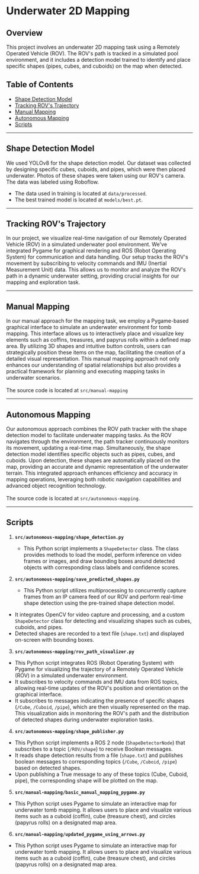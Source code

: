 # Underwater 2D Mapping

## Overview
This project involves an underwater 2D mapping task using a Remotely Operated Vehicle (ROV). The ROV's path is tracked in a simulated pool environment, and it includes a detection model trained to identify and place specific shapes (pipes, cubes, and cuboids) on the map when detected.

## Table of Contents
- [Shape Detection Model](#shape-detection-model)
- [Tracking ROV's Trajectory](#tracking-rovs-trajectory)
- [Manual Mapping](#manual-mapping)
- [Autonomous Mapping](#autonomous-mapping)
- [Scripts](#scripts)

___

## Shape Detection Model
We used YOLOv8 for the shape detection model. Our dataset was collected by designing specific cubes, cuboids, and pipes, which were then placed underwater. Photos of these shapes were taken using our ROV's camera. The data was labeled using Roboflow. 
- The data used in training is located at `data/processed`.
- The best trained model is located at `models/best.pt`.
___

## Tracking ROV's Trajectory
In our project, we visualize real-time navigation of our Remotely Operated Vehicle (ROV) in a simulated underwater pool environment. We've integrated Pygame for graphical rendering and ROS (Robot Operating System) for communication and data handling. Our setup tracks the ROV's movement by subscribing to velocity commands and IMU (Inertial Measurement Unit) data. This allows us to monitor and analyze the ROV's path in a dynamic underwater setting, providing crucial insights for our mapping and exploration task.

___

## Manual Mapping
In our manual approach for the mapping task, we employ a Pygame-based graphical interface to simulate an underwater environment for tomb mapping. This interface allows us to interactively place and visualize key elements such as coffins, treasures, and papyrus rolls within a defined map area. By utilizing 3D shapes and intuitive button controls, users can strategically position these items on the map, facilitating the creation of a detailed visual representation. This manual mapping approach not only enhances our understanding of spatial relationships but also provides a practical framework for planning and executing mapping tasks in underwater scenarios. </br> </br>
The source code is located at `src/manual-mapping`
___

## Autonomous Mapping
Our autonomous approach combines the ROV path tracker with the shape detection model to facilitate underwater mapping tasks. As the ROV navigates through the environment, the path tracker continuously monitors its movement, updating a real-time map. Simultaneously, the shape detection model identifies specific objects such as pipes, cubes, and cuboids. Upon detection, these shapes are automatically placed on the map, providing an accurate and dynamic representation of the underwater terrain. This integrated approach enhances efficiency and accuracy in mapping operations, leveraging both robotic navigation capabilities and advanced object recognition technology. </br> </br>
The source code is located at `src/autonomous-mapping`.
___

## Scripts

1. **`src/autonomous-mapping/shape_detection.py`**
    - This Python script implements a `ShapeDetector` class. The class provides methods to load the model, perform inference on video frames or images, and draw bounding boxes around detected objects with corresponding class labels and confidence scores.

2. **`src/autonomous-mapping/save_predicted_shapes.py`**
    - This Python script utilizes multiprocessing to concurrently capture frames from an IP camera feed of our ROV and perform real-time shape detection using the pre-trained shape detection model.
  - It integrates OpenCV for video capture and processing, and a custom `ShapeDetector` class for detecting and visualizing shapes such as cubes, cuboids, and pipes.
  - Detected shapes are recorded to a text file (`shape.txt`) and displayed on-screen with bounding boxes.
    
3. **`src/autonomous-mapping/rov_path_visualizer.py`**
  - This Python script integrates ROS (Robot Operating System) with Pygame for visualizing the trajectory of a Remotely Operated Vehicle (ROV) in a simulated underwater environment.
  - It subscribes to velocity commands and IMU data from ROS topics, allowing real-time updates of the ROV's position and orientation on the graphical interface.
  - It subscribes to messages indicating the presence of specific shapes (`/Cube`, `/Cuboid`, `/pipe`), which are then visually represented on the map. This visualization aids in monitoring the ROV's path and the distribution of detected shapes during underwater exploration tasks.

4. **`src/autonomous-mapping/shape_publisher.py`**
  - This Python script implements a ROS 2 node (`ShapeDetectorNode`) that subscribes to a topic (`/ROV/shape`) to receive Boolean messages.
  - It reads shape detection results from a file (`shape.txt`) and publishes boolean messages to corresponding topics (`/Cube`, `/Cuboid`, `/pipe`) based on detected shapes.
  - Upon publishing a True message to any of these topics (Cube, Cuboid, pipe), the corresponding shape will be plotted on the map.
    
5. **`src/manual-mapping/basic_manual_mapping_pygame.py`**
  - This Python script uses Pygame to simulate an interactive map for underwater tomb mapping. It allows users to place and visualize various items such as a cuboid (coffin), cube (treasure chest), and circles (papyrus rolls) on a designated map area.
  
6. **`src/manual-mapping/updated_pygame_using_arrows.py`**
  - This Python script uses Pygame to simulate an interactive map for underwater tomb mapping. It allows users to place and visualize various items such as a cuboid (coffin), cube (treasure chest), and circles (papyrus rolls) on a designated map area.
